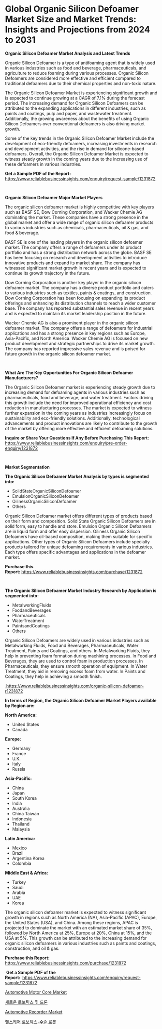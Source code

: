 <p><h1>Global Organic Silicon Defoamer Market Size and Market Trends: Insights and Projections from 2024 to 2031</h1></p><p><strong>Organic Silicon Defoamer Market Analysis and Latest Trends</strong></p>
<p><p>Organic Silicon Defoamer is a type of antifoaming agent that is widely used in various industries such as food and beverage, pharmaceuticals, and agriculture to reduce foaming during various processes. Organic Silicon Defoamers are considered more effective and efficient compared to traditional defoamers due to their chemical properties and non-toxic nature.</p><p>The Organic Silicon Defoamer Market is experiencing significant growth and is expected to continue growing at a CAGR of 7.1% during the forecast period. The increasing demand for Organic Silicon Defoamers can be attributed to the expanding applications in different industries, such as paints and coatings, pulp and paper, and wastewater treatment. Additionally, the growing awareness about the benefits of using Organic Silicon Defoamers over conventional defoamers is also driving market growth.</p><p>Some of the key trends in the Organic Silicon Defoamer Market include the development of eco-friendly defoamers, increasing investments in research and development activities, and the rise in demand for silicone-based defoamers. Overall, the Organic Silicon Defoamer Market is expected to witness steady growth in the coming years due to the increasing use of these defoamers in various industries.</p></p>
<p><strong>Get a Sample PDF of the Report:&nbsp;</strong> <a href="https://www.reliablebusinessinsights.com/enquiry/request-sample/1231872">https://www.reliablebusinessinsights.com/enquiry/request-sample/1231872</a></p>
<p>&nbsp;</p>
<p><strong>Organic Silicon Defoamer Major Market Players</strong></p>
<p><p>The organic silicon defoamer market is highly competitive with key players such as BASF SE, Dow Corning Corporation, and Wacker Chemie AG dominating the market. These companies have a strong presence in the global market and offer a wide range of organic silicon defoamer products to various industries such as chemicals, pharmaceuticals, oil & gas, and food & beverage.</p><p>BASF SE is one of the leading players in the organic silicon defoamer market. The company offers a range of defoamers under its product portfolio and has a strong distribution network across the globe. BASF SE has been focusing on research and development activities to introduce innovative products and expand its market share. The company has witnessed significant market growth in recent years and is expected to continue its growth trajectory in the future.</p><p>Dow Corning Corporation is another key player in the organic silicon defoamer market. The company has a diverse product portfolio and caters to various industries such as textiles, paints & coatings, and construction. Dow Corning Corporation has been focusing on expanding its product offerings and enhancing its distribution channels to reach a wider customer base. The company has reported substantial sales revenue in recent years and is expected to maintain its market leadership position in the future.</p><p>Wacker Chemie AG is also a prominent player in the organic silicon defoamer market. The company offers a range of defoamers for industrial applications and has a strong presence in key regions such as Europe, Asia-Pacific, and North America. Wacker Chemie AG is focused on new product development and strategic partnerships to drive its market growth. The company has reported impressive sales revenue and is poised for future growth in the organic silicon defoamer market.</p></p>
<p>&nbsp;</p>
<p><strong>What Are The Key Opportunities For Organic Silicon Defoamer Manufacturers?</strong></p>
<p><p>The Organic Silicon Defoamer market is experiencing steady growth due to increasing demand for defoaming agents in various industries such as pharmaceuticals, food and beverage, and water treatment. Factors driving this growth include the need for improved operational efficiency and cost reduction in manufacturing processes. The market is expected to witness further expansion in the coming years as industries increasingly focus on sustainability and eco-friendly solutions. Additionally, technological advancements and product innovations are likely to contribute to the growth of the market by offering more effective and efficient defoaming solutions.</p></p>
<p><strong>Inquire or Share Your Questions If Any Before Purchasing This Report:</strong> <a href="https://www.reliablebusinessinsights.com/enquiry/pre-order-enquiry/1231872">https://www.reliablebusinessinsights.com/enquiry/pre-order-enquiry/1231872</a></p>
<p>&nbsp;</p>
<p><strong>Market Segmentation</strong></p>
<p><strong>The Organic Silicon Defoamer Market Analysis by types is segmented into:</strong></p>
<p><ul><li>SolidStateOrganicSiliconDefoamer</li><li>EmulsionOrganicSiliconDefoamer</li><li>OilinessOrganicSiliconDefoamer</li><li>Others</li></ul></p>
<p><p>Organic Silicon Defoamer market offers different types of products based on their form and composition. Solid State Organic Silicon Defoamers are in solid form, easy to handle and store. Emulsion Organic Silicon Defoamers are in liquid form and offer easy dispersion. Oiliness Organic Silicon Defoamers have oil-based composition, making them suitable for specific applications. Other types of Organic Silicon Defoamers include specialty products tailored for unique defoaming requirements in various industries. Each type offers specific advantages and applications in the defoamer market.</p></p>
<p><strong>Purchase this Report:&nbsp;</strong><a href="https://www.reliablebusinessinsights.com/purchase/1231872">https://www.reliablebusinessinsights.com/purchase/1231872</a></p>
<p>&nbsp;</p>
<p><strong>The Organic Silicon Defoamer Market Industry Research by Application is segmented into:</strong></p>
<p><ul><li>MetalworkingFluids</li><li>FoodandBeverages</li><li>Pharmaceuticals</li><li>WaterTreatment</li><li>PaintsandCoatings</li><li>Others</li></ul></p>
<p><p>Organic Silicon Defoamers are widely used in various industries such as Metalworking Fluids, Food and Beverages, Pharmaceuticals, Water Treatment, Paints and Coatings, and others. In Metalworking Fluids, they help in preventing foam formation during machining processes. In Food and Beverages, they are used to control foam in production processes. In Pharmaceuticals, they ensure smooth operation of equipment. In Water Treatment, they aid in removing excess foam from water. In Paints and Coatings, they help in achieving a smooth finish.</p></p>
<p><a href="https://www.reliablebusinessinsights.com/organic-silicon-defoamer-r1231872">&nbsp;https://www.reliablebusinessinsights.com/organic-silicon-defoamer-r1231872</a></p>
<p><strong>In terms of Region, the Organic Silicon Defoamer Market Players available by Region are:</strong></p>
<p>
    <p> <strong> North America: </strong>
        <ul>
            <li>United States</li>
            <li>Canada</li>
        </ul>
        </p> 
    <p> <strong> Europe: </strong>
        <ul>
            <li>Germany</li>
            <li>France</li>
            <li>U.K.</li>
            <li>Italy</li>
            <li>Russia</li>
        </ul>
        </p> 
    <p> <strong> Asia-Pacific: </strong>
        <ul>
            <li>China</li>
            <li>Japan</li>
            <li>South Korea</li>
            <li>India</li>
            <li>Australia</li>
            <li>China Taiwan</li>
            <li>Indonesia</li>
            <li>Thailand</li>
            <li>Malaysia</li>
        </ul>
        </p> 
    <p> <strong> Latin America: </strong>
        <ul>
            <li>Mexico</li>
            <li>Brazil</li>
            <li>Argentina Korea</li>
            <li>Colombia</li>
        </ul>
        </p> 
    <p> <strong> Middle East & Africa: </strong>
        <ul>
            <li>Turkey</li>
            <li>Saudi</li>
            <li>Arabia</li>
            <li>UAE</li>
            <li>Korea</li>
        </ul>
    </p>
    </p>
<p><p>The organic silicon defoamer market is expected to witness significant growth in regions such as North America (NA), Asia-Pacific (APAC), Europe, the United States (USA), and China. Among these regions, APAC is projected to dominate the market with an estimated market share of 35%, followed by North America at 25%, Europe at 20%, China at 15%, and the USA at 5%. This growth can be attributed to the increasing demand for organic silicon defoamers in various industries such as paints and coatings, construction, and oil & gas.</p></p>
<p><strong>Purchase this Report: </strong><a href="https://www.reliablebusinessinsights.com/purchase/1231872">https://www.reliablebusinessinsights.com/purchase/1231872</a></p>
<p>&nbsp;<strong>Get a Sample PDF of the Report:&nbsp;&nbsp;</strong><a href="https://www.reliablebusinessinsights.com/enquiry/request-sample/1231872">https://www.reliablebusinessinsights.com/enquiry/request-sample/1231872</a></p>
<p><strong></strong></p>
<p><p><a href="https://github.com/angelajermaine/Market-Research-Report-List-3/blob/main/automotive-motor-core-market.md">Automotive Motor Core Market</a></p><p><a href="https://github.com/msujons1512/Market-Research-Report-List-1/blob/main/9136373117417.md">새로운 로보틱스 및 드론</a></p><p><a href="https://github.com/provorikovar/Market-Research-Report-List-4/blob/main/automotive-recorder-market.md">Automotive Recorder Market</a></p><p><a href="https://github.com/admichael111/Market-Research-Report-List-1/blob/main/2632380117416.md">헬스케어 로보틱스-수술 로봇</a></p></p>